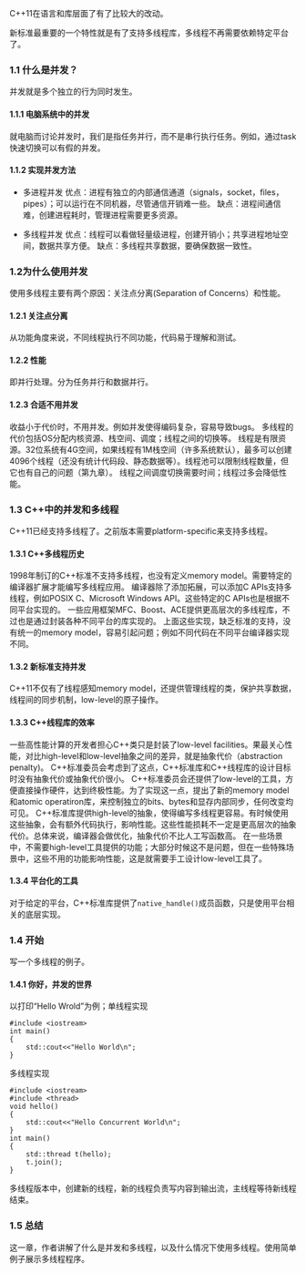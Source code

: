 
C++11在语言和库层面了有了比较大的改动。

新标准最重要的一个特性就是有了支持多线程库，多线程不再需要依赖特定平台了。

### 1.1 什么是并发？
并发就是多个独立的行为同时发生。

#### 1.1.1 电脑系统中的并发
就电脑而讨论并发时，我们是指任务并行，而不是串行执行任务。例如，通过task快速切换可以有假的并发。

#### 1.1.2 实现并发方法
* 多进程并发
优点：进程有独立的内部通信通道（signals，socket，files，pipes）；可以运行在不同机器，尽管通信开销难一些。
缺点：进程间通信难，创建进程耗时，管理进程需要更多资源。


* 多线程并发
优点：线程可以看做轻量级进程，创建开销小；共享进程地址空间，数据共享方便。
缺点：多线程共享数据，要确保数据一致性。

### 1.2为什么使用并发
使用多线程主要有两个原因：关注点分离(Separation of Concerns）和性能。

#### 1.2.1  关注点分离
从功能角度来说，不同线程执行不同功能，代码易于理解和测试。

#### 1.2.2  性能
即并行处理。分为任务并行和数据并行。

#### 1.2.3 合适不用并发
收益小于代价时，不用并发。例如并发使得编码复杂，容易导致bugs。
多线程的代价包括OS分配内核资源、栈空间、调度；线程之间的切换等。
线程是有限资源。32位系统有4G空间，如果线程有1M栈空间（许多系统默认），最多可以创建4096个线程（还没有统计代码段、静态数据等）。线程池可以限制线程数量，但它也有自己的问题（第九章）。
线程之间调度切换需要时间；线程过多会降低性能。


### 1.3 C++中的并发和多线程
C++11已经支持多线程了。之前版本需要platform-specific来支持多线程。

#### 1.3.1 C++多线程历史
1998年制订的C++标准不支持多线程，也没有定义memory model。需要特定的编译器扩展才能编写多线程应用。
编译器除了添加拓展，可以添加C APIs支持多线程，例如POSIX C、Microsoft Windows API。这些特定的C APIs也是根据不同平台实现的。
一些应用框架MFC、Boost、ACE提供更高层次的多线程库，不过也是通过封装各种不同平台的库实现的。
上面这些实现，缺乏标准的支持，没有统一的memory model，容易引起问题；例如不同代码在不同平台编译器实现不同。

#### 1.3.2 新标准支持并发
C++11不仅有了线程感知memory model，还提供管理线程的类，保护共享数据，线程间的同步机制，low-level的原子操作。

#### 1.3.3 C++线程库的效率
一些高性能计算的开发者担心C++类只是封装了low-level facilities。果最关心性能，对比high-level和low-level抽象之间的差异，就是抽象代价（abstraction penalty)。
C++标准委员会考虑到了这点，C++标准库和C++线程库的设计目标时没有抽象代价或抽象代价很小。
C++标准委员会还提供了low-level的工具，方便直接操作硬件，达到终极性能。为了实现这一点，提出了新的memory model和atomic operatiron库，来控制独立的bits、bytes和显存内部同步，任何改变均可见。
C++标准库提供high-level的抽象，使得编写多线程更容易。有时候使用这些抽象，会有额外代码执行，影响性能。这些性能损耗不一定是更高层次的抽象代价。总体来说，编译器会做优化，抽象代价不比人工写函数高。
在一些场景中，不需要high-level工具提供的功能；大部分时候这不是问题，但在一些特殊场景中，这些不用的功能影响性能，这是就需要手工设计low-level工具了。

#### 1.3.4 平台化的工具
对于给定的平台，C++标准库提供了`native_handle()`成员函数，只是使用平台相关的底层实现。

### 1.4 开始
写一个多线程的例子。

#### 1.4.1 你好，并发的世界
以打印“Hello Wrold”为例；单线程实现
```
#include <iostream>
int main()
{
	std::cout<<"Hello World\n";
}
```
多线程实现
```
#include <iostream>
#include <thread>
void hello()
{
	std::cout<<"Hello Concurrent World\n";
}
int main()
{
	std::thread t(hello);
    t.join();
}
```
多线程版本中，创建新的线程，新的线程负责写内容到输出流，主线程等待新线程结束。

### 1.5 总结
这一章，作者讲解了什么是并发和多线程，以及什么情况下使用多线程。使用简单例子展示多线程程序。
